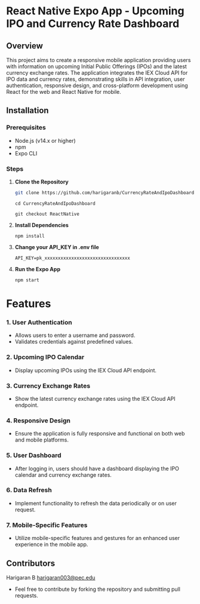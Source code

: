 # React Native Expo App - Upcoming IPO and Currency Rate Dashboard

## Overview

This project aims to create a responsive mobile application providing users with information on upcoming Initial Public Offerings (IPOs) and the latest currency exchange rates. The application integrates the IEX Cloud API for IPO data and currency rates, demonstrating skills in API integration, user authentication, responsive design, and cross-platform development using React for the web and React Native for mobile.

## Installation

### Prerequisites

- Node.js (v14.x or higher)
- npm
- Expo CLI

### Steps

1. **Clone the Repository**

   ```bash
   git clone https://github.com/harigaranb/CurrencyRateAndIpoDashboard.git
    ```
    ```
   cd CurrencyRateAndIpoDashboard
    ```
    ```
   git checkout ReactNative
    ```
2. **Install Dependencies**

    ```
    npm install
    ```

2. **Change your API_KEY in .env file**

    ```
    API_KEY=pk_xxxxxxxxxxxxxxxxxxxxxxxxxxxxxxxx
    ```

4. **Run the Expo App**

    ```
    npm start
    ```



# Features
### 1. User Authentication
- Allows users to enter a username and password.
- Validates credentials against predefined values.
### 2. Upcoming IPO Calendar
- Display upcoming IPOs using the IEX Cloud API endpoint.
### 3. Currency Exchange Rates
- Show the latest currency exchange rates using the IEX Cloud API endpoint.
### 4. Responsive Design
- Ensure the application is fully responsive and functional on both web and mobile platforms.
### 5. User Dashboard
- After logging in, users should have a dashboard displaying the IPO calendar and currency exchange rates.
### 6. Data Refresh
- Implement functionality to refresh the data periodically or on user request.
### 7. Mobile-Specific Features
- Utilize mobile-specific features and gestures for an enhanced user experience in the mobile app.


## Contributors
Harigaran B harigaran003@pec.edu

- Feel free to contribute by forking the repository and submitting pull requests.


